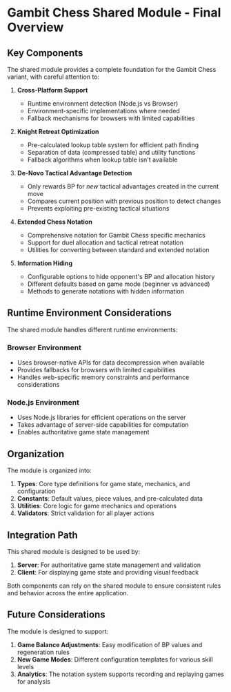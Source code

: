 # Gambit Chess Shared Module - Final Overview

## Key Components

The shared module provides a complete foundation for the Gambit Chess variant, with careful attention to:

1. **Cross-Platform Support**
   - Runtime environment detection (Node.js vs Browser)
   - Environment-specific implementations where needed
   - Fallback mechanisms for browsers with limited capabilities

2. **Knight Retreat Optimization**
   - Pre-calculated lookup table system for efficient path finding
   - Separation of data (compressed table) and utility functions
   - Fallback algorithms when lookup table isn't available

3. **De-Novo Tactical Advantage Detection**
   - Only rewards BP for *new* tactical advantages created in the current move
   - Compares current position with previous position to detect changes
   - Prevents exploiting pre-existing tactical situations

4. **Extended Chess Notation**
   - Comprehensive notation for Gambit Chess specific mechanics
   - Support for duel allocation and tactical retreat notation
   - Utilities for converting between standard and extended notation

5. **Information Hiding**
   - Configurable options to hide opponent's BP and allocation history
   - Different defaults based on game mode (beginner vs advanced)
   - Methods to generate notations with hidden information

## Runtime Environment Considerations

The shared module handles different runtime environments:

### Browser Environment
- Uses browser-native APIs for data decompression when available
- Provides fallbacks for browsers with limited capabilities
- Handles web-specific memory constraints and performance considerations

### Node.js Environment
- Uses Node.js libraries for efficient operations on the server
- Takes advantage of server-side capabilities for computation
- Enables authoritative game state management

## Organization

The module is organized into:

1. **Types**: Core type definitions for game state, mechanics, and configuration
2. **Constants**: Default values, piece values, and pre-calculated data
3. **Utilities**: Core logic for game mechanics and operations
4. **Validators**: Strict validation for all player actions

## Integration Path

This shared module is designed to be used by:

1. **Server**: For authoritative game state management and validation
2. **Client**: For displaying game state and providing visual feedback

Both components can rely on the shared module to ensure consistent rules and behavior across the entire application.

## Future Considerations

The module is designed to support:

1. **Game Balance Adjustments**: Easy modification of BP values and regeneration rules
2. **New Game Modes**: Different configuration templates for various skill levels
3. **Analytics**: The notation system supports recording and replaying games for analysis